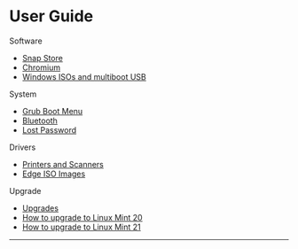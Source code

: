 # User Guide

Software

* [Snap Store](snap-store.md)
* [Chromium](chromium.md)
* [Windows ISOs and multiboot USB](windows-isos-and-multiboot-usb.md)

System

* [Grub Boot Menu](grub-boot-menu.md)
* [Bluetooth](bluetooth.md)
* [Lost Password](lost-password.md)

Drivers

* [Printers and Scanners](printers-and-scanners.md)
* [Edge ISO Images](edge-iso-images.md)

Upgrade

* [Upgrades](upgrades.md)
* [How to upgrade to Linux Mint 20](how-to-upgrade-to-linux-mint-20.md)
* [How to upgrade to Linux Mint 21](how-to-upgrade-to-linux-mint-21.md)

***
